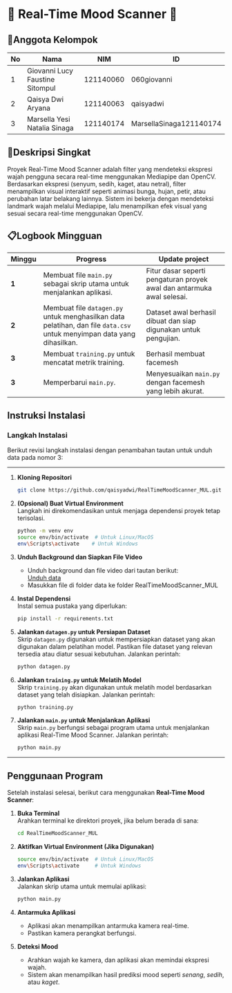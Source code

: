 # 🌟 Real-Time Mood Scanner 🌟

## 👥Anggota Kelompok  
| No | Nama                              | NIM          | ID                           |
|----|-----------------------------------|--------------|------------------------------|
| 1  | Giovanni Lucy Faustine Sitompul   | 121140060    |  060giovanni                 |
| 2  | Qaisya Dwi Aryana                 | 121140063    |  qaisyadwi                   |
| 3  | Marsella Yesi Natalia Sinaga      | 121140174    |  MarsellaSinaga121140174     |

## 📝Deskripsi Singkat  
Proyek Real-Time Mood Scanner adalah filter yang mendeteksi ekspresi wajah pengguna secara real-time menggunakan Mediapipe dan OpenCV.  Berdasarkan ekspresi (senyum, sedih, kaget, atau netral), filter menampilkan visual interaktif seperti animasi bunga, hujan, petir, atau perubahan latar belakang lainnya.  Sistem ini bekerja dengan mendeteksi landmark wajah melalui Mediapipe, lalu menampilkan efek visual yang sesuai secara real-time menggunakan OpenCV.  


## 📋Logbook Mingguan

| Minggu  | Progress                                                                                     | Update project                                                       |
|---------|----------------------------------------------------------------------------------------------|-----------------------------------------------------------------|
| **1** | Membuat file `main.py` sebagai skrip utama untuk menjalankan aplikasi.                    | Fitur dasar seperti pengaturan proyek awal dan antarmuka awal selesai. |
| **2** | Membuat file `datagen.py` untuk menghasilkan data pelatihan, dan file `data.csv` untuk menyimpan data yang dihasilkan. | Dataset awal berhasil dibuat dan siap digunakan untuk pengujian. |
| **3** | Membuat `training.py` untuk mencatat metrik training. | Berhasil membuat facemesh | 
| **3** | Memperbarui `main.py`. | Menyesuaikan `main.py` dengan facemesh yang lebih akurat. | 
                                                              


## **Instruksi Instalasi**

### **Langkah Instalasi**

Berikut revisi langkah instalasi dengan penambahan tautan untuk unduh data pada nomor 3:  

---

1. **Kloning Repositori**  
   ```bash
   git clone https://github.com/qaisyadwi/RealTimeMoodScanner_MUL.git
   ```

2. **(Opsional) Buat Virtual Environment**  
   Langkah ini direkomendasikan untuk menjaga dependensi proyek tetap terisolasi.  
   ```bash
   python -m venv env
   source env/bin/activate  # Untuk Linux/MacOS  
   env\Scripts\activate    # Untuk Windows  
   ```

3. **Unduh Background dan Siapkan File Video**  
   - Unduh background dan file video dari tautan berikut:  
     [Unduh data](https://drive.google.com/drive/folders/1NZr_wdj6qoDXZjH7Wx_QERgHH23408bc?usp=sharing)  
   - Masukkan file di folder data ke folder RealTimeMoodScanner_MUL

4. **Instal Dependensi**  
   Instal semua pustaka yang diperlukan:  
   ```bash
   pip install -r requirements.txt
   ```

5. **Jalankan `datagen.py` untuk Persiapan Dataset**  
   Skrip `datagen.py` digunakan untuk mempersiapkan dataset yang akan digunakan dalam pelatihan model. Pastikan file dataset yang relevan tersedia atau diatur sesuai kebutuhan. Jalankan perintah:  
   ```bash
   python datagen.py
   ```

6. **Jalankan `training.py` untuk Melatih Model**  
   Skrip `training.py` akan digunakan untuk melatih model berdasarkan dataset yang telah disiapkan. Jalankan perintah:  
   ```bash
   python training.py
   ```

7. **Jalankan `main.py` untuk Menjalankan Aplikasi**  
   Skrip `main.py` berfungsi sebagai program utama untuk menjalankan aplikasi Real-Time Mood Scanner. Jalankan perintah:  
   ```bash
   python main.py
   ```

---

## **Penggunaan Program**

Setelah instalasi selesai, berikut cara menggunakan **Real-Time Mood Scanner**:  

1. **Buka Terminal**  
   Arahkan terminal ke direktori proyek, jika belum berada di sana:  
   ```bash
   cd RealTimeMoodScanner_MUL
   ```

2. **Aktifkan Virtual Environment (Jika Digunakan)**  
   ```bash
   source env/bin/activate  # Untuk Linux/MacOS  
   env\Scripts\activate     # Untuk Windows  
   ```

3. **Jalankan Aplikasi**  
   Jalankan skrip utama untuk memulai aplikasi:  
   ```bash
   python main.py
   ```

4. **Antarmuka Aplikasi**  
   - Aplikasi akan menampilkan antarmuka kamera real-time.  
   - Pastikan kamera perangkat berfungsi.  

5. **Deteksi Mood**  
   - Arahkan wajah ke kamera, dan aplikasi akan memindai ekspresi wajah.  
   - Sistem akan menampilkan hasil prediksi mood seperti *senang*, *sedih*, atau *kaget*.  
